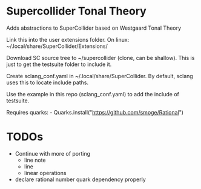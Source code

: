 # Supercollider Tonal Theory

Adds abstractions to SuperCollider based on Westgaard Tonal Theory

Link this into the user extensions folder. On linux: 	~/.local/share/SuperCollider/Extensions/

Download SC source tree to ~/supercollider (clone, can be shallow). This is just to get the testsuite folder to include it.

Create sclang_conf.yaml in ~/.local/share/SuperCollider. By default, sclang uses this
to locate include paths.

Use the example in this repo (sclang_conf.yaml) to add the include of testsuite.

Requires quarks:
	- Quarks.install("https://github.com/smoge/Rational")

# TODOs

- Continue with more of porting
	- line note
	- line
	- linear operations
- declare rational number quark dependency properly
